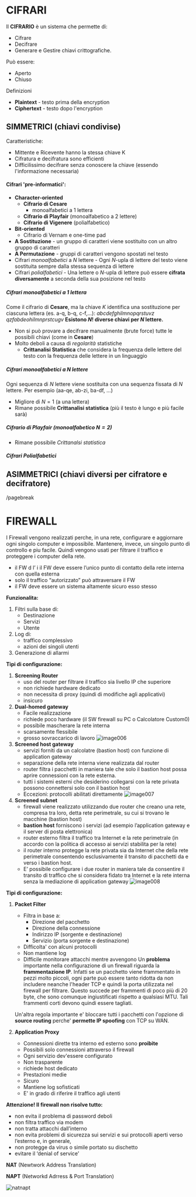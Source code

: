 # CIFRARI

Il **CIFRARIO** è un sistema che permette di:

- Cifrare
- Decifrare
- Generare e Gestire chiavi crittografiche.

Può essere:

- Aperto
- Chiuso

Definizioni

- **Plaintext** - testo prima della encryption
- **Ciphertext** - testo dopo l'encryption

## SIMMETRICI (chiavi condivise)

Caratteristiche:
- Mittente e Ricevente hanno la stessa chiave K
- Cifratura e decifratura sono efficienti
- Difficilissimo decifrare senza conoscere la chiave (essendo l'informazione necessaria)

#### Cifrari 'pre-informatici':

- **Character-oriented**
  - **Cifrario di Cesare**
    - monoalfabetici a 1 lettera
  - **Cifrario di Playfair** (monoalfabetico a 2 lettere)
  - **Cifrario di Vigenere** (polialfabetico)
- **Bit-oriented**
  - Cifrario di Vernam e one-time pad
- **A Sostituzione** - un gruppo di caratteri viene sostituito con un altro gruppo di caratteri
- **A Permutazione** - gruppi di caratteri vengono spostati nel testo
- Cifrari *monoalfabetici* a $N$ lettere - Ogni $N$-upla di lettere del testo viene sostituita sempre dalla stessa sequenza di lettere
- Cifrari *polialfabetici* - Una lettere o $N$-upla di lettere può essere **cifrata diversamente** a seconda della sua posizione nel testo

##### Cifrari monoalfabetici a 1 lettera

Come il cifrario di **Cesare**, ma la chiave $K$ identifica una sostituzione per ciascuna lettera (es. a-q, b-q, c-f,...):
*abcdefghilmnopqrstuvz*
*qzfabdeohilmnprstcugv*
**Esistono $N!$ diverse chiavi per $N$ lettere.**
- Non si può provare a decifrare manualmente (brute force) tutte le possibili chiavi (come in **Cesare**)
- Molto deboli a causa di *regolarità* statistiche 
  - **Crittanalisi Statistica** che considera la frequenza delle lettere del testo con la frequenza delle lettere in un linguaggio
  
##### Cifrari monoalfabetici a $N$ lettere

Ogni sequenza di $N$ lettere viene sostituita con una sequenza fissata di $N$ lettere. Per esempio (aa-qe, ab-zi, ba-df, ...)
- Migliore di $N=1$ (a una lettera)
- Rimane possibile **Crittanalisi statistica** (più il testo è lungo e più facile sarà)

##### Cifrario di Playfair (monoalfabetico $N=2$)

- Rimane possibile *Crittanalsi statistica*

##### Cifrari Polialfabetici


## ASIMMETRICI (chiavi diversi per cifratore e decifratore)

/pagebreak

# FIREWALL

I Firewall vengono realizzati perche, in una rete, configurare e aggiornare ogni singolo computer e impossibile.
Mantenere, invece, un singolo punto di controllo e piu facile. Quindi vengono usati per filtrare il traffico e proteggere i computer della rete.

- il FW d l’ i il FW deve essere l’unico
punto di contatto della rete
interna con quella esterna
- solo il traffico “autorizzato”
può attraversare il FW
- il FW deve essere un sistema
altamente sicuro esso stesso

**Funzionalita:**

1. Filtri sulla base di:
   - Destinazione
   - Servizi
   - Utente
2. Log di:
   - traffico complessivo
   - azioni dei singoli utenti
3. Generazione di allarmi

**Tipi di configurazione:**
1. **Screening Router**
   - uso del router per filtrare il traffico sia livello IP che superiore
   - non richiede hardware dedicato
   - non necessita di proxy (quindi di modifiche agli applicativi) 
   - insicuro
2. **Dual-homed gateway**
   - Facile realizzazione
   - richiede poco hardware (il SW firewall su PC o Calcolatore Custom0)
   - possibile mascherare la rete interna
   - scarsamente flessibile
   - grosso sovraccarico di lavoro
   ![image006](/assets/image006.gif)
3. **Screened host gateway**
   - servizi forniti da un calcolatre (bastion host) con funzione di application gateway
   - separazione della rete interna viene realizzata dal router
   - router filtra i pacchetti in maniera tale che solo il bastion host possa aprire connessioni con la rete esterna.
   - tutti i sistemi esterni che desiderino collegarsi con la rete privata possono connettersi solo con il bastion host
   - Eccezioni: protocolli abilitati direttamente
   ![image007](/assets/image007.gif)
4. **Screened subnet**
   - firewall viene realizzato utilizzando due router che creano una rete, compresa tra loro, detta rete perimetrale, su cui si trovano le macchine (bastion host) 
   - **bastion host** forniscono i servizi (ad esempio l’application gateway e il server di posta elettronica) 
   - router esterno filtra il traffico tra Internet e la rete perimetrale (in accordo con la politica di accesso ai servizi stabilita per la rete)
   - il router interno protegge la rete privata sia da Internet che della rete perimetrale consentendo esclusivamente il transito di pacchetti da e verso i bastion host. 
   - E’ possibile configurare i due router in maniera tale da consentire il transito di traffico che si considera fidato tra Internet e la rete interna senza la mediazione di application gateway
  ![image008](/assets/image008.gif)

  **Tipi di configurazione:**
  1. **Packet Filter**
      - Filtra in base a:
        - Direzione del pacchetto
        - Direzione della connessione
        - Indirizzo IP (sorgente e destinazione)
        - Servizio (porta sorgente e destinazione)
      - Difficolta' con alcuni protocolli
      - Non mantiene log
      - Difficile monitorare attacchi mentre avvengono
      Un **problema** importante nella configurazione di un  firewall riguarda la **frammentazione IP**. Infatti  se un pacchetto viene frammentato in pezzi molto  piccoli, ogni parte può essere tanto ridotta da  non includere neanche l'header TCP e quindi la  porta utilizzata nel firewall per filtrare.    Questo succede per frammenti di poco più di 20  byte, che sono comunque ingiustificati rispetto  a qualsiasi MTU. Tali frammenti corti devono quindi essere tagliati.

      Un'altra regola importante e' bloccare tutti i pacchetti con l'opzione di **source routing** perche' **permette IP spoofing** con TCP su WAN.
  2. **Application Proxy**
      - Connessioni dirette tra interno ed esterno sono **proibite** 
      - Possibili solo connessioni attraverso il firewall
      - Ogni servizio dev'essere configurato
      - Non trasparente
      - richiede host dedicato
      - Prestazioni medie
      - Sicuro
      - Mantiene log sofisticati
      - E' in grado di riferire il traffico agli utenti


**Attenzione! Il firewall non risolve tutto:**
- non evita il problema di password deboli
- non filtra traffico via modem
- non tratta attacchi dall’interno
- non evita problemi di sicurezza sui servizi e sui
protocolli aperti verso l’esterno
e, in generale,
- non protegge da virus o simile portato su
dischetto
- evitare il ‘denial of service’

**NAT** (Newtwork Address Translation)


**NAPT** (Networkd Adrress & Port Translation)

![natnapt](assets/figure_7-4.png)